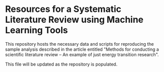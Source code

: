 # Resources for a Systematic Literature Review using Machine Learning Tools 

This repository hosts the necessary data and scripts for reproducing the sample analysis described in the article entitled "Methods for conducting a scientific literature review – An example of just energy transition research".

This file will be updated as the repository is populated. 
